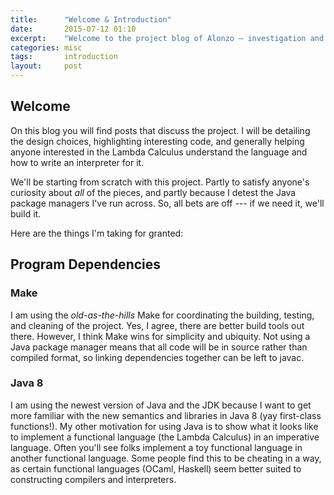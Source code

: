 ```yaml
---
title:      "Welcome & Introduction"
date:       2015-07-12 01:10
excerpt:    "Welcome to the project blog of Alonzo — investigation and discussion of the code, as it's written."
categories: misc
tags:       introduction
layout:     post
---
```


## Welcome

On this blog you will find posts that discuss the project. I will be detailing the design choices, highlighting interesting code, and generally helping anyone interested in the Lambda Calculus understand the language and how to write an interpreter for it.

We'll be starting from scratch with this project. Partly to satisfy anyone's curiosity about _all_ of the pieces, and partly because I detest the Java package managers I've run across. So, all bets are off --- if we need it, we'll build it.

Here are the things I'm taking for granted:

## Program Dependencies

### Make

I am using the _old-as-the-hills_ Make for coordinating the building, testing, and cleaning of the project. Yes, I agree, there are better build tools out there. However, I think Make wins for simplicity and ubiquity. Not using a Java package manager means that all code will be in source rather than compiled format, so linking dependencies together can be left to javac.

### Java 8

I am using the newest version of Java and the JDK because I want to get more familiar with the new semantics and libraries in Java 8 (yay first-class functions!). My other motivation for using Java is to show what it looks like to implement a functional language (the Lambda Calculus) in an imperative language. Often you'll see folks implement a toy functional language in another functional language. Some people find this to be cheating in a way, as certain functional languages (OCaml, Haskell) seem better suited to constructing compilers and interpreters.
